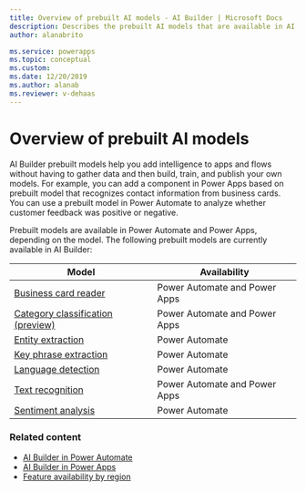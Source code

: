 ```yaml
---
title: Overview of prebuilt AI models - AI Builder | Microsoft Docs
description: Describes the prebuilt AI models that are available in AI Builder.
author: alanabrito

ms.service: powerapps
ms.topic: conceptual
ms.custom: 
ms.date: 12/20/2019
ms.author: alanab
ms.reviewer: v-dehaas
---
```


# Overview of prebuilt AI models
<!--SELF. Can the custom AI model overview include a page like this? The "Availability" column seems like it would be useful. Note that this table doesn't include "Category" (which was "Vision" and "Language" in the main overview.) What the heck does "Category" signify?? -->
AI Builder prebuilt models help you add intelligence to apps and flows without having to gather data and then build, train, and publish your own models. For example, you can add a component in Power Apps based on prebuilt model that recognizes contact information from business cards. You can use a prebuilt model in Power Automate to analyze whether customer feedback was positive or negative.

Prebuilt models are available in Power Automate and Power Apps, depending on the model. The following prebuilt models are currently available in AI Builder:
<!--Rearranged to match the order in the TOC, also added "Category classification." -->
|Model |Availability  |
|---------|---------|
|[Business card reader](prebuilt-business-card.md)   |   Power Automate and Power Apps     |
|[Category classification (preview)](prebuilt-category-classification.md) | Power Automate and Power Apps |
|[Entity extraction ](prebuilt-entity-extraction.md)    |    Power Automate    |
|[Key phrase extraction](prebuilt-key-phrase.md)  |    Power Automate    |
|[Language detection](prebuilt-language-detection.md)  |    Power Automate    |
|[Text recognition](prebuilt-text-recognition.md)      |    Power Automate and Power Apps  |
|[Sentiment analysis ](prebuilt-sentiment-analysis.md)    |    Power Automate    |


### Related content

- [AI Builder in Power Automate](use-in-flow-overview.md)
- [AI Builder in Power Apps](use-in-powerapps-overview.md)
- [Feature availability by region](availability-region.md)
